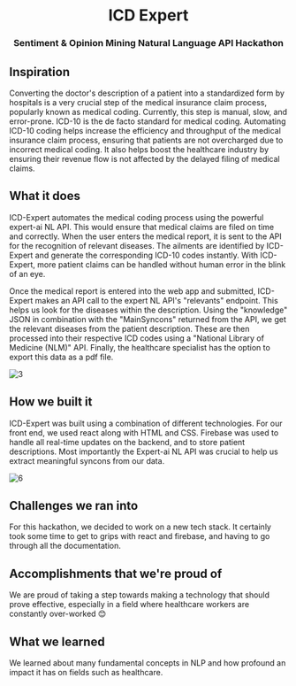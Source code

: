 <div align="center">
  <h1>ICD Expert</h1>
  <h3>Sentiment & Opinion Mining Natural Language API Hackathon</h3>
</div>

## Inspiration
Converting the doctor's description of a patient into a standardized form by hospitals is a very crucial step of the medical insurance claim process, popularly known as medical coding. Currently, this step is manual, slow, and error-prone. ICD-10 is the de facto standard for medical coding. Automating ICD-10 coding helps increase the efficiency and throughput of the medical insurance claim process, ensuring that patients are not overcharged due to incorrect medical coding. It also helps boost the healthcare industry by ensuring their revenue flow is not affected by the delayed filing of medical claims.

## What it does
ICD-Expert automates the medical coding process using the powerful expert-ai NL API. This would ensure that medical claims are filed on time and correctly. When the user enters the medical report, it is sent to the API for the recognition of relevant diseases. The ailments are identified by ICD-Expert and generate the corresponding ICD-10 codes instantly. With ICD-Expert, more patient claims can be handled without human error in the blink of an eye. 

Once the medical report is entered into the web app and submitted, ICD-Expert makes an API call to the expert NL API's "relevants" endpoint. This helps us look for the diseases within the description. Using the "knowledge" JSON in combination with the "MainSyncons" returned from the API, we get the relevant diseases from the patient description. These are then processed into their respective ICD codes using a "National Library of Medicine (NLM)" API. Finally, the healthcare specialist has the option to export this data as a pdf file.

![3](https://user-images.githubusercontent.com/36544886/122809479-3560ac00-d2df-11eb-98d2-be00a0c6fac4.png)

## How we built it
ICD-Expert was built using a combination of different technologies. For our front end, we used react along with HTML and CSS. Firebase was used to handle all real-time updates on the backend, and to store patient descriptions. Most importantly the Expert-ai NL API was crucial to help us extract meaningful syncons from our data.

![6](https://user-images.githubusercontent.com/36544886/122809497-3b568d00-d2df-11eb-9f87-d5cef82d67ba.png)

## Challenges we ran into
For this hackathon, we decided to work on a new tech stack. It certainly took some time to get to grips with react and firebase, and having to go through all the documentation.

## Accomplishments that we're proud of
We are proud of taking a step towards making a technology that should prove effective, especially in a field where healthcare workers are constantly over-worked 😊

## What we learned
We learned about many fundamental concepts in NLP and how profound an impact it has on fields such as healthcare.
